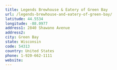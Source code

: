 ```yaml
---
title: Legends Brewhouse & Eatery of Green Bay
url: /legends-brewhouse-and-eatery-of-green-bay/
latitude: 44.5534
longitude: -88.0977
address1: 2840 Shawano Avenue
address2: 
city: Green Bay
state: Wisconsin
code: 54313
country: United States
phone: 1-920-662-1111
website: 
---
```


